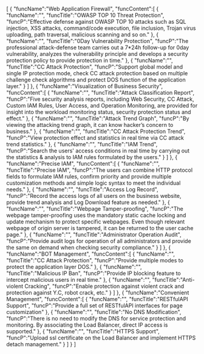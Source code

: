 [
	{
		"funcName":"Web Application Firewall",
		"funcContent":[
			{
				"funcName":"",
				"funcTitle":"OWASP TOP 10 Threat Protection",
				"funcP":"Effective defense against OWASP TOP 10 attacks such as SQL injection, XSS attacks, command/code execution, file inclusion, Trojan virus uploading, path traversal, malicious scanning and so on."
			},
			{
				"funcName":"",
				"funcTitle":"0Day Vulnerability Protection",
				"funcP":"The professional attack-defense team carries out a 7*24h follow-up for 0day vulnerability, analyzes the vulnerability principle and develops a security protection policy to provide protection in time."
			},
			{
				"funcName":"",
				"funcTitle":"CC Attack Protection",
				"funcP":"Support global model and single IP protection mode, check CC attack protection based on multiple challenge check algorithms and protect DOS function of the application layer."
			}
		]
	},
	{
		"funcName":"Visualization of Business Security",
		"funcContent":[
			{
				"funcName":"",
				"funcTitle":"Attack Classification Report",
				"funcP":"Five security analysis reports, including Web Security, CC Attack, Custom IAM Rules, User Access, and Operation Monitoring, are provided for insight into the workload monitoring status, security protection status and effect."
			},
			{
				"funcName":"",
				"funcTitle":"Attack Trend Graph",
				"funcP":"By viewing the attacking trend graph, it can know hacker’s concern to business."
			},
			{
				"funcName":"",
				"funcTitle":"CC Attack Protection Trend",
				"funcP":"View protection effect and statistics in real time via CC attack trend statistics."
			},
			{
				"funcName":"",
				"funcTitle":"IAM Trend",
				"funcP":"Search the users' access conditions in real time by carrying out the statistics & analysis to IAM rules formulated by the users."
			}
		]
	},
	{
		"funcName":"Precise IAM",
		"funcContent":[
			{
				"funcName":"",
				"funcTitle":"Precise IAM",
				"funcP":"The users can combine HTTP protocol fields to formulate IAM rules, confirm priority and provide multiple customization methods and simple logic syntax to meet the individual needs."
			},
			{
				"funcName":"",
				"funcTitle":"Access Log Record",
				"funcP":"Record the access logs of all users on the business website, provide trend analysis and Log Download feature as needed."
			},
			{
				"funcName":"",
				"funcTitle":"Webpage Tamper-proofing",
				"funcP":"The webpage tamper-proofing uses the mandatory static cache locking and update mechanism to protect specific webpages. Even though relevant webpage of origin server is tampered, it can be returned to the user cache page."
			},
			{
				"funcName":"",
				"funcTitle":"Administrator Operation Audit",
				"funcP":"Provide audit logs for operation of all administrators and provide the same on demand when checking security compliance."
			}
		]
	},
	{
		"funcName":"BOT Management",
		"funcContent":[
			{
				"funcName":"",
				"funcTitle":"CC Attack Protection",
				"funcP":"Provide multiple modes to protect the application layer DOS."
			},
			{
				"funcName":"",
				"funcTitle":"Malicious IP Ban",
				"funcP":"Provide IP blocking feature to intercept malicious users in real time."
			},
			{
				"funcName":"",
				"funcTitle":"Anti-violent Cracking",
				"funcP":"Enable protection against violent crack and protection against Y.C, robot crack, etc."
			}
		]
	},
	{
		"funcName":"Convenient Management",
		"funcContent":[
			{
				"funcName":"",
				"funcTitle":"RESTfulAPI Support",
				"funcP":"Provide a full set of RESTfulAPI interfaces for page customization"
			},
			{
				"funcName":"",
				"funcTitle":"No DNS Modification",
				"funcP":"There is no need to modify the DNS for service protection and monitoring. By associating the Load Balancer, direct IP access is supported."
			},
			{
				"funcName":"",
				"funcTitle":"HTTPS Support",
				"funcP":"Upload ssl certificate on the Load Balancer and implement HTTPS detach management."
			}
		]
	}
]